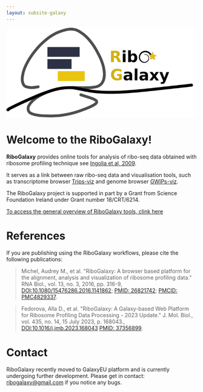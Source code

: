 ```yaml
---
layout: subsite-galaxy
---
```


<img src="/assets/media/riboseqeu_logo.png" alt="RiboGalaxy Logo"/>

# Welcome to the RiboGalaxy!

**RiboGalaxy** provides online tools for analysis of ribo-seq data obtained with ribosome profiling technique see [Ingolia et al, 2009](https://www.science.org/doi/10.1126/science.1168978).

It serves as a link between raw ribo-seq data and visualisation tools, such as transcriptome browser [Trips-viz](https://trips.ucc.ie/) and genome browser [GWIPs-viz](https://gwips.ucc.ie/).

The RiboGalaxy project is supported in part by a Grant from Science Foundation Ireland under Grant number 18/CRT/6214.

[To access the general overview of RiboGalaxy tools, clink here](https://jackcurragh.github.io/RiboGalaxy-Tutorials/)

# References

If you are publishing using the RiboGalaxy workflows, please cite the following publications:

> Michel, Audrey M., et al. "RiboGalaxy: A browser based platform for the alignment, analysis and visualization of ribosome profiling data." RNA Biol., vol. 13, no. 3, 2016, pp. 316-9, [DOI:10.1080/15476286.2016.1141862](https://doi.org/10.1080/15476286.2016.1141862); [PMID: 26821742](https://pubmed.ncbi.nlm.nih.gov/26821742); [PMCID: PMC4829337](http://www.ncbi.nlm.nih.gov/pmc/articles/pmc4829337/).

> Fedorova, Alla D., et al. "RiboGalaxy: A Galaxy-based Web Platform for Ribosome Profiling Data Processing - 2023 Update." J. Mol. Biol., vol. 435, no. 14, 15 July 2023, p. 168043., [DOI:10.1016/j.jmb.2023.168043](https://doi.org/10.1016/j.jmb.2023.168043) [PMID: 37356899](https://pubmed.ncbi.nlm.nih.gov/37356899).

# Contact

RiboGalaxy recently moved to GalaxyEU platform and is currently undergoing further development. Please get in contact: [ribogalaxy@gmail.com](mailto:ribogalaxy@gmail.com) if you notice any bugs.
